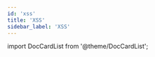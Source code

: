 ```yaml
---
id: 'xss'
title: 'XSS'
sidebar_label: 'XSS'
---
```


import DocCardList from '@theme/DocCardList';

<DocCardList />